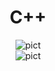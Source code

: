 <h1 align="center">
	C++
</h1>

<div align="center">
  <img src="https://" alt="pict">
</div>

<div align="center">
  <img src="https://" alt="pict">
</div>

